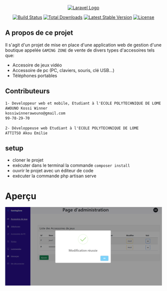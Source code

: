 <p align="center"><a href="https://laravel.com" target="_blank"><img src="https://raw.githubusercontent.com/laravel/art/master/logo-lockup/5%20SVG/2%20CMYK/1%20Full%20Color/laravel-logolockup-cmyk-red.svg" width="400" alt="Laravel Logo"></a></p>

<p align="center">
<a href="https://github.com/laravel/framework/actions"><img src="https://github.com/laravel/framework/workflows/tests/badge.svg" alt="Build Status"></a>
<a href="https://packagist.org/packages/laravel/framework"><img src="https://img.shields.io/packagist/dt/laravel/framework" alt="Total Downloads"></a>
<a href="https://packagist.org/packages/laravel/framework"><img src="https://img.shields.io/packagist/v/laravel/framework" alt="Latest Stable Version"></a>
<a href="https://packagist.org/packages/laravel/framework"><img src="https://img.shields.io/packagist/l/laravel/framework" alt="License"></a>
</p>

## A propos de ce projet
Il s'agit d'un projet de mise en place d'une application web de gestion d'une boutique appelée `GAMING ZONE` de vente de divers types d'accesoires tels que:
 - Accesoire de jeux vidéo
 - Accessoire de pc (PC, claviers, souris, clé USB...)
 - Téléphones portables

## Contributeurs
    1- Developpeur web et mobile, Etudiant à l'ECOLE POLYTECHNIQUE DE LOME
    AWOUNO Kossi Winner 
    kossiwinnerawouno@gmail.com
    99-78-29-70

    2- Développeuse web Etudiant à l'ECOLE POLYTECHNIQUE DE LOME
    ATTITSO Akou Emilie

## setup
- cloner le projet
- exécuter dans le terminal la commande `composer install`
- ouvrir le projet avec un éditeur de code
- exécuter la commande php artisan serve

# Aperçu
![apprçu de l'application web](image.png)
